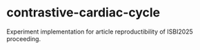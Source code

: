 # contrastive-cardiac-cycle
Experiment implementation for article reproductibility of ISBI2025 proceeding.
